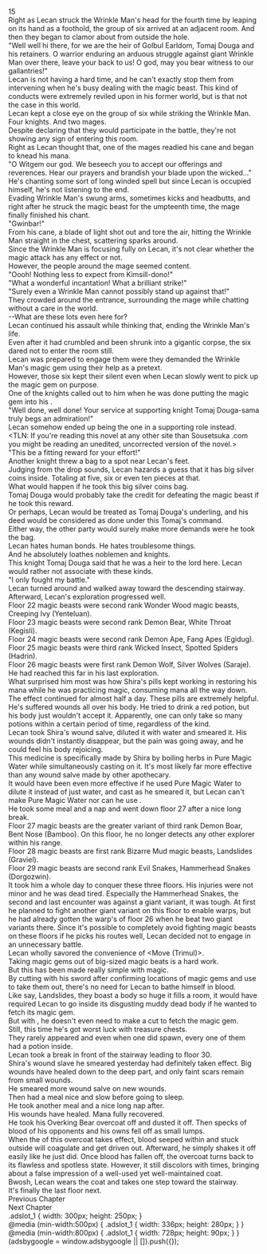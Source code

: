 15<br/>
Right as Lecan struck the Wrinkle Man's head for the fourth time by leaping on its hand as a foothold, the group of six arrived at an adjacent room. And then they began to clamor about from outside the hole.<br/>
"Well well hi there, for we are the heir of Golbul Earldom, Tomaj Douga and his retainers. O warrior enduring an arduous struggle against giant Wrinkle Man over there, leave your back to us! O god, may you bear witness to our gallantries!"<br/>
Lecan is not having a hard time, and he can't exactly stop them from intervening when he's busy dealing with the magic beast. This kind of conducts were extremely reviled upon in his former world, but is that not the case in this world.<br/>
Lecan kept a close eye on the group of six while striking the Wrinkle Man.<br/>
Four knights. And two mages.<br/>
Despite declaring that they would participate in the battle, they're not showing any sign of entering this room.<br/>
Right as Lecan thought that, one of the mages readied his cane and began to knead his mana.<br/>
"O Witgem our god. We beseech you to accept our offerings and reverences. Hear our prayers and brandish your blade upon the wicked..."<br/>
He's chanting some sort of long winded spell but since Lecan is occupied himself, he's not listening to the end.<br/>
Evading Wrinkle Man's swung arms, sometimes kicks and headbutts, and right after he struck the magic beast for the umpteenth time, the mage finally finished his chant.<br/>
"Gwinbar!"<br/>
From his cane, a blade of light shot out and tore the air, hitting the Wrinkle Man straight in the chest, scattering sparks around.<br/>
Since the Wrinkle Man is focusing fully on Lecan, it's not clear whether the magic attack has any effect or not.<br/>
However, the people around the mage seemed content.<br/>
"Oooh! Nothing less to expect from Kimsill-dono!"<br/>
"What a wonderful incantation! What a brilliant strike!"<br/>
"Surely even a Wrinkle Man cannot possibly stand up against that!"<br/>
They crowded around the entrance, surrounding the mage while chatting without a care in the world.<br/>
--What are these lots even here for?<br/>
Lecan continued his assault while thinking that, ending the Wrinkle Man's life.<br/>
Even after it had crumbled and been shrunk into a gigantic corpse, the six dared not to enter the room still.<br/>
Lecan was prepared to engage them were they demanded the Wrinkle Man's magic gem using their help as a pretext.<br/>
However, those six kept their silent even when Lecan slowly went to pick up the magic gem on purpose.<br/>
One of the knights called out to him when he was done putting the magic gem into his <Storage>.<br/>
"Well done, well done! Your service at supporting knight Tomaj Douga-sama truly begs an admiration!"<br/>
Lecan somehow ended up being the one in a supporting role instead.<br/>
<TLN: If you're reading this novel at any other site than Sousetsuka .com you might be reading an unedited, uncorrected version of the novel.><br/>
"This be a fitting reward for your effort!"<br/>
Another knight threw a bag to a spot near Lecan's feet.<br/>
Judging from the drop sounds, Lecan hazards a guess that it has big silver coins inside. Totaling at five, six or even ten pieces at that.<br/>
What would happen if he took this big silver coins bag.<br/>
Tomaj Douga would probably take the credit for defeating the magic beast if he took this reward.<br/>
Or perhaps, Lecan would be treated as Tomaj Douga's underling, and his deed would be considered as done under this Tomaj's command.<br/>
Either way, the other party would surely make more demands were he took the bag.<br/>
Lecan hates human bonds. He hates troublesome things.<br/>
And he absolutely loathes noblemen and knights.<br/>
This knight Tomaj Douga said that he was a heir to the lord here. Lecan would rather not associate with these kinds.<br/>
"I only fought my battle."<br/>
Lecan turned around and walked away toward the descending stairway.<br/>
Afterward, Lecan's exploration progressed well.<br/>
Floor 22 magic beasts were second rank Wonder Wood magic beasts, Creeping Ivy (Yenteluan).<br/>
Floor 23 magic beasts were second rank Demon Bear, White Throat (Kegisli).<br/>
Floor 24 magic beasts were second rank Demon Ape, Fang Apes (Egidug).<br/>
Floor 25 magic beasts were third rank Wicked Insect, Spotted Spiders (Hadrin).<br/>
Floor 26 magic beasts were first rank Demon Wolf, Silver Wolves (Saraje).<br/>
He had reached this far in his last exploration.<br/>
What surprised him most was how Shira's pills kept working in restoring his mana while he was practicing <Flame Spear> magic, consuming mana all the way down. The effect continued for almost half a day. These pills are extremely helpful.<br/>
He's suffered wounds all over his body. He tried to drink a red potion, but his body just wouldn't accept it. Apparently, one can only take so many potions within a certain period of time, regardless of the kind.<br/>
Lecan took Shira's wound salve, diluted it with water and smeared it. His wounds didn't instantly disappear, but the pain was going away, and he could feel his body rejoicing.<br/>
This medicine is specifically made by Shira by boiling herbs in Pure Magic Water while simultaneously casting <Recovery> on it. It's most likely far more effective than any wound salve made by other apothecary.<br/>
It would have been even more effective if he used Pure Magic Water to dilute it instead of just water, and cast <Recovery> as he smeared it, but Lecan can't make Pure Magic Water nor can he use <Recovery>.<br/>
He took some meal and a nap and went down floor 27 after a nice long break.<br/>
Floor 27 magic beasts are the greater variant of third rank Demon Boar, Bent Nose (Bamboo). On this floor, he no longer detects any other explorer within his range.<br/>
Floor 28 magic beasts are first rank Bizarre Mud magic beasts, Landslides (Graviel).<br/>
Floor 29 magic beasts are second rank Evil Snakes, Hammerhead Snakes (Dorgozwin).<br/>
It took him a whole day to conquer these three floors. His injuries were not minor and he was dead tired. Especially the Hammerhead Snakes, the second and last encounter was against a giant variant, it was tough. At first he planned to fight another giant variant on this floor to enable warps, but he had already gotten the warp's <Sign> of floor 26 when he beat two giant variants there. Since it's possible to completely avoid fighting magic beasts on these floors if he picks his routes well, Lecan decided not to engage in an unnecessary battle.<br/>
Lecan wholly savored the convenience of <Move (Trimul)>.<br/>
Taking magic gems out of big-sized magic beats is a hard work.<br/>
But this has been made really simple with <Move> magic.<br/>
By cutting with his sword after confirming locations of magic gems and use <Move> to take them out, there's no need for Lecan to bathe himself in blood.<br/>
Like say, Landslides, they boast a body so huge it fills a room, it would have required Lecan to go inside its disgusting muddy dead body if he wanted to fetch its magic gem.<br/>
But with <Move>, he doesn't even need to make a cut to fetch the magic gem.<br/>
Still, this time he's got worst luck with treasure chests.<br/>
They rarely appeared and even when one did spawn, every one of them had a potion inside.<br/>
Lecan took a break in front of the stairway leading to floor 30.<br/>
Shira's wound slave he smeared yesterday had definitely taken effect. Big wounds have healed down to the deep part, and only faint scars remain from small wounds.<br/>
He smeared more wound salve on new wounds.<br/>
Then had a meal nice and slow before going to sleep.<br/>
He took another meal and a nice long nap after.<br/>
His wounds have healed. Mana fully recovered.<br/>
He took his Overking Bear overcoat off and dusted it off. Then specks of blood of his opponents and his owns fell off as small lumps.<br/>
When the <Self-Restoration> of this overcoat takes effect, blood seeped within and stuck outside will coagulate and get driven out. Afterward, he simply shakes it off easily like he just did. Once blood has fallen off, the overcoat turns back to its flawless and spotless state. However, it still discolors with times, bringing about a false impression of a well-used yet well-maintained coat.<br/>
Bwosh, Lecan wears the coat and takes one step toward the stairway.<br/>
It's finally the last floor next.<br/>
Previous Chapter<br/>
Next Chapter <br/>
.adslot_1 { width: 300px; height: 250px; }<br/>
@media (min-width:500px) { .adslot_1 { width: 336px; height: 280px; } }<br/>
@media (min-width:800px) { .adslot_1 { width: 728px; height: 90px; } }<br/>
(adsbygoogle = window.adsbygoogle || []).push({});<br/>
